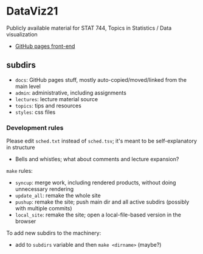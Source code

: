 # DataViz21

Publicly available material for STAT 744, Topics in Statistics / Data visualization

- [GitHub pages front-end](https://mac-theobio.github.io/DataViz)

## subdirs

- `docs`: GitHub pages stuff, mostly auto-copied/moved/linked from the main level
- `admin`: administrative, including assignments
- `lectures`: lecture material source
- `topics`: tips and resources
- `styles`: css files

### Development rules

Please edit `sched.txt` instead of `sched.tsv`; it's meant to be self-explanatory in structure
* Bells and whistles; what about comments and lecture expansion?

`make` rules:

- `syncup`: merge work, including rendered products, without doing unnecessary rendering
- `update_all`: remake the whole site
- `pushup`: remake the site; push main dir and all active subdirs (possibly with multiple commits)
- `local_site`: remake the site; open a local-file-based version in the browser

To add new subdirs to the machinery:

- add to `subdirs` variable and then `make <dirname>` (maybe?)
